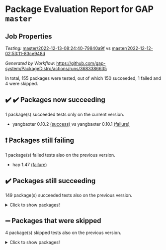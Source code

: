 # Package Evaluation Report for GAP `master`

## Job Properties

*Testing:* [master/2022-12-13-08:24:40-79840a9f](https://github.com/gap-system/PackageDistro/blob/data/reports/master/2022-12-13-08:24:40-79840a9f) vs [master/2022-12-12-02:53:11-83ce948d](https://github.com/gap-system/PackageDistro/blob/data/reports/master/2022-12-12-02:53:11-83ce948d)

*Generated by Workflow:* https://github.com/gap-system/PackageDistro/actions/runs/3683386635

In total, 155 packages were tested, out of which 150 succeeded, 1 failed and 4 were skipped.

## :heavy_check_mark: :heavy_check_mark: Packages now succeeding

1 package(s) succeeded tests only on the current version.
- yangbaxter 0.10.2 [(success)](https://github.com/gap-system/PackageDistro/actions/runs/3683386635/jobs/6232134320) vs yangbaxter 0.10.1 [(failure)](https://github.com/gap-system/PackageDistro/actions/runs/3672074159/jobs/6208026666)

## :exclamation: Packages still failing

1 package(s) failed tests also on the previous version.
- hap 1.47 [(failure)](https://github.com/gap-system/PackageDistro/actions/runs/3683386635/jobs/6232122939)

## :heavy_check_mark: Packages still succeeding

149 package(s) succeeded tests also on the previous version.
<details><summary>Click to show packages!</summary>

- 4ti2interface 2022.09-01 [(success)](https://github.com/gap-system/PackageDistro/actions/runs/3683386635/jobs/6232114876)
- ace 5.6.1 [(success)](https://github.com/gap-system/PackageDistro/actions/runs/3683386635/jobs/6232115000)
- aclib 1.3.2 [(success)](https://github.com/gap-system/PackageDistro/actions/runs/3683386635/jobs/6232115110)
- agt 0.3 [(success)](https://github.com/gap-system/PackageDistro/actions/runs/3683386635/jobs/6232115233)
- alnuth 3.2.1 [(success)](https://github.com/gap-system/PackageDistro/actions/runs/3683386635/jobs/6232115345)
- anupq 3.2.6 [(success)](https://github.com/gap-system/PackageDistro/actions/runs/3683386635/jobs/6232115459)
- atlasrep 2.1.6 [(success)](https://github.com/gap-system/PackageDistro/actions/runs/3683386635/jobs/6232115571)
- autodoc 2022.10.20 [(success)](https://github.com/gap-system/PackageDistro/actions/runs/3683386635/jobs/6232115691)
- automata 1.15 [(success)](https://github.com/gap-system/PackageDistro/actions/runs/3683386635/jobs/6232115792)
- automgrp 1.3.2 [(success)](https://github.com/gap-system/PackageDistro/actions/runs/3683386635/jobs/6232115971)
- autpgrp 1.11 [(success)](https://github.com/gap-system/PackageDistro/actions/runs/3683386635/jobs/6232116076)
- cap 2022.12-08 [(success)](https://github.com/gap-system/PackageDistro/actions/runs/3683386635/jobs/6232116185)
- caratinterface 2.3.4 [(success)](https://github.com/gap-system/PackageDistro/actions/runs/3683386635/jobs/6232116304)
- cddinterface 2022.11.01 [(success)](https://github.com/gap-system/PackageDistro/actions/runs/3683386635/jobs/6232116433)
- circle 1.6.5 [(success)](https://github.com/gap-system/PackageDistro/actions/runs/3683386635/jobs/6232116540)
- classicpres 1.22 [(success)](https://github.com/gap-system/PackageDistro/actions/runs/3683386635/jobs/6232116643)
- cohomolo 1.6.10 [(success)](https://github.com/gap-system/PackageDistro/actions/runs/3683386635/jobs/6232116758)
- congruence 1.2.4 [(success)](https://github.com/gap-system/PackageDistro/actions/runs/3683386635/jobs/6232116894)
- corelg 1.56 [(success)](https://github.com/gap-system/PackageDistro/actions/runs/3683386635/jobs/6232117024)
- crime 1.6 [(success)](https://github.com/gap-system/PackageDistro/actions/runs/3683386635/jobs/6232117182)
- crisp 1.4.5 [(success)](https://github.com/gap-system/PackageDistro/actions/runs/3683386635/jobs/6232117300)
- crypting 0.10.4 [(success)](https://github.com/gap-system/PackageDistro/actions/runs/3683386635/jobs/6232117424)
- cryst 4.1.25 [(success)](https://github.com/gap-system/PackageDistro/actions/runs/3683386635/jobs/6232117528)
- crystcat 1.1.10 [(success)](https://github.com/gap-system/PackageDistro/actions/runs/3683386635/jobs/6232117619)
- ctbllib 1.3.4 [(success)](https://github.com/gap-system/PackageDistro/actions/runs/3683386635/jobs/6232117733)
- cubefree 1.19 [(success)](https://github.com/gap-system/PackageDistro/actions/runs/3683386635/jobs/6232117856)
- curlinterface 2.3.1 [(success)](https://github.com/gap-system/PackageDistro/actions/runs/3683386635/jobs/6232117977)
- cvec 2.7.6 [(success)](https://github.com/gap-system/PackageDistro/actions/runs/3683386635/jobs/6232118106)
- datastructures 0.3.0 [(success)](https://github.com/gap-system/PackageDistro/actions/runs/3683386635/jobs/6232118238)
- deepthought 1.0.6 [(success)](https://github.com/gap-system/PackageDistro/actions/runs/3683386635/jobs/6232118333)
- design 1.7 [(success)](https://github.com/gap-system/PackageDistro/actions/runs/3683386635/jobs/6232118466)
- difsets 2.3.1 [(success)](https://github.com/gap-system/PackageDistro/actions/runs/3683386635/jobs/6232119803)
- digraphs 1.6.1 [(success)](https://github.com/gap-system/PackageDistro/actions/runs/3683386635/jobs/6232119918)
- edim 1.3.6 [(success)](https://github.com/gap-system/PackageDistro/actions/runs/3683386635/jobs/6232120029)
- example 4.3.2 [(success)](https://github.com/gap-system/PackageDistro/actions/runs/3683386635/jobs/6232120141)
- examplesforhomalg 2022.11-01 [(success)](https://github.com/gap-system/PackageDistro/actions/runs/3683386635/jobs/6232120255)
- factint 1.6.3 [(success)](https://github.com/gap-system/PackageDistro/actions/runs/3683386635/jobs/6232120353)
- ferret 1.0.9 [(success)](https://github.com/gap-system/PackageDistro/actions/runs/3683386635/jobs/6232120444)
- fga 1.4.0 [(success)](https://github.com/gap-system/PackageDistro/actions/runs/3683386635/jobs/6232120535)
- fining 1.5.3 [(success)](https://github.com/gap-system/PackageDistro/actions/runs/3683386635/jobs/6232120642)
- float 1.0.3 [(success)](https://github.com/gap-system/PackageDistro/actions/runs/3683386635/jobs/6232120739)
- format 1.4.3 [(success)](https://github.com/gap-system/PackageDistro/actions/runs/3683386635/jobs/6232120852)
- forms 1.2.9 [(success)](https://github.com/gap-system/PackageDistro/actions/runs/3683386635/jobs/6232120956)
- fplsa 1.2.5 [(success)](https://github.com/gap-system/PackageDistro/actions/runs/3683386635/jobs/6232121064)
- fr 2.4.12 [(success)](https://github.com/gap-system/PackageDistro/actions/runs/3683386635/jobs/6232121154)
- francy 1.2.5 [(success)](https://github.com/gap-system/PackageDistro/actions/runs/3683386635/jobs/6232121258)
- fwtree 1.3 [(success)](https://github.com/gap-system/PackageDistro/actions/runs/3683386635/jobs/6232121361)
- gapdoc 1.6.6 [(success)](https://github.com/gap-system/PackageDistro/actions/runs/3683386635/jobs/6232121471)
- gauss 2022.11-01 [(success)](https://github.com/gap-system/PackageDistro/actions/runs/3683386635/jobs/6232121577)
- gaussforhomalg 2022.08-03 [(success)](https://github.com/gap-system/PackageDistro/actions/runs/3683386635/jobs/6232121697)
- gbnp 1.0.5 [(success)](https://github.com/gap-system/PackageDistro/actions/runs/3683386635/jobs/6232121805)
- generalizedmorphismsforcap 2022.11-01 [(success)](https://github.com/gap-system/PackageDistro/actions/runs/3683386635/jobs/6232121895)
- genss 1.6.8 [(success)](https://github.com/gap-system/PackageDistro/actions/runs/3683386635/jobs/6232121997)
- gradedmodules 2022.09-02 [(success)](https://github.com/gap-system/PackageDistro/actions/runs/3683386635/jobs/6232122126)
- gradedringforhomalg 2022.11-01 [(success)](https://github.com/gap-system/PackageDistro/actions/runs/3683386635/jobs/6232122281)
- grape 4.9.0 [(success)](https://github.com/gap-system/PackageDistro/actions/runs/3683386635/jobs/6232122380)
- groupoids 1.71 [(success)](https://github.com/gap-system/PackageDistro/actions/runs/3683386635/jobs/6232122503)
- grpconst 2.6.3 [(success)](https://github.com/gap-system/PackageDistro/actions/runs/3683386635/jobs/6232122602)
- guarana 0.96.3 [(success)](https://github.com/gap-system/PackageDistro/actions/runs/3683386635/jobs/6232122732)
- guava 3.17 [(success)](https://github.com/gap-system/PackageDistro/actions/runs/3683386635/jobs/6232122823)
- hapcryst 0.1.15 [(success)](https://github.com/gap-system/PackageDistro/actions/runs/3683386635/jobs/6232123125)
- hecke 1.5.3 [(success)](https://github.com/gap-system/PackageDistro/actions/runs/3683386635/jobs/6232123291)
- help 3.5 [(success)](https://github.com/gap-system/PackageDistro/actions/runs/3683386635/jobs/6232123433)
- homalg 2022.11-01 [(success)](https://github.com/gap-system/PackageDistro/actions/runs/3683386635/jobs/6232123595)
- homalgtocas 2022.11-02 [(success)](https://github.com/gap-system/PackageDistro/actions/runs/3683386635/jobs/6232123724)
- idrel 2.44 [(success)](https://github.com/gap-system/PackageDistro/actions/runs/3683386635/jobs/6232123867)
- images 1.3.1 [(success)](https://github.com/gap-system/PackageDistro/actions/runs/3683386635/jobs/6232124015)
- intpic 0.3.0 [(success)](https://github.com/gap-system/PackageDistro/actions/runs/3683386635/jobs/6232124155)
- io 4.8.0 [(success)](https://github.com/gap-system/PackageDistro/actions/runs/3683386635/jobs/6232124270)
- io_forhomalg 2022.11-01 [(success)](https://github.com/gap-system/PackageDistro/actions/runs/3683386635/jobs/6232124380)
- irredsol 1.4.4 [(success)](https://github.com/gap-system/PackageDistro/actions/runs/3683386635/jobs/6232124510)
- json 2.1.1 [(success)](https://github.com/gap-system/PackageDistro/actions/runs/3683386635/jobs/6232124639)
- jupyterkernel 1.4.1 [(success)](https://github.com/gap-system/PackageDistro/actions/runs/3683386635/jobs/6232124779)
- jupyterviz 1.5.6 [(success)](https://github.com/gap-system/PackageDistro/actions/runs/3683386635/jobs/6232124917)
- kan 1.34 [(success)](https://github.com/gap-system/PackageDistro/actions/runs/3683386635/jobs/6232125048)
- kbmag 1.5.10 [(success)](https://github.com/gap-system/PackageDistro/actions/runs/3683386635/jobs/6232125183)
- laguna 3.9.5 [(success)](https://github.com/gap-system/PackageDistro/actions/runs/3683386635/jobs/6232125431)
- liealgdb 2.2.1 [(success)](https://github.com/gap-system/PackageDistro/actions/runs/3683386635/jobs/6232125587)
- liepring 2.8 [(success)](https://github.com/gap-system/PackageDistro/actions/runs/3683386635/jobs/6232125716)
- liering 2.4.2 [(success)](https://github.com/gap-system/PackageDistro/actions/runs/3683386635/jobs/6232125840)
- linearalgebraforcap 2022.12-03 [(success)](https://github.com/gap-system/PackageDistro/actions/runs/3683386635/jobs/6232125973)
- localizeringforhomalg 2022.11-01 [(success)](https://github.com/gap-system/PackageDistro/actions/runs/3683386635/jobs/6232126095)
- loops 3.4.3 [(success)](https://github.com/gap-system/PackageDistro/actions/runs/3683386635/jobs/6232126222)
- lpres 1.0.3 [(success)](https://github.com/gap-system/PackageDistro/actions/runs/3683386635/jobs/6232126354)
- majoranaalgebras 1.5.1 [(success)](https://github.com/gap-system/PackageDistro/actions/runs/3683386635/jobs/6232126491)
- mapclass 1.4.6 [(success)](https://github.com/gap-system/PackageDistro/actions/runs/3683386635/jobs/6232126646)
- matgrp 0.70 [(success)](https://github.com/gap-system/PackageDistro/actions/runs/3683386635/jobs/6232126778)
- matricesforhomalg 2022.12-01 [(success)](https://github.com/gap-system/PackageDistro/actions/runs/3683386635/jobs/6232126909)
- modisom 2.5.3 [(success)](https://github.com/gap-system/PackageDistro/actions/runs/3683386635/jobs/6232127054)
- modulepresentationsforcap 2022.11-02 [(success)](https://github.com/gap-system/PackageDistro/actions/runs/3683386635/jobs/6232127184)
- modules 2022.11-01 [(success)](https://github.com/gap-system/PackageDistro/actions/runs/3683386635/jobs/6232127313)
- monoidalcategories 2022.11-05 [(success)](https://github.com/gap-system/PackageDistro/actions/runs/3683386635/jobs/6232127432)
- nconvex 2022.09-01 [(success)](https://github.com/gap-system/PackageDistro/actions/runs/3683386635/jobs/6232127546)
- nilmat 1.4.2 [(success)](https://github.com/gap-system/PackageDistro/actions/runs/3683386635/jobs/6232127672)
- nock 1.5 [(success)](https://github.com/gap-system/PackageDistro/actions/runs/3683386635/jobs/6232127786)
- normalizinterface 1.3.5 [(success)](https://github.com/gap-system/PackageDistro/actions/runs/3683386635/jobs/6232127904)
- nq 2.5.9 [(success)](https://github.com/gap-system/PackageDistro/actions/runs/3683386635/jobs/6232128030)
- numericalsgps 1.3.1 [(success)](https://github.com/gap-system/PackageDistro/actions/runs/3683386635/jobs/6232128145)
- openmath 11.5.2 [(success)](https://github.com/gap-system/PackageDistro/actions/runs/3683386635/jobs/6232128266)
- orb 4.9.0 [(success)](https://github.com/gap-system/PackageDistro/actions/runs/3683386635/jobs/6232128378)
- packagemanager 1.3.2 [(success)](https://github.com/gap-system/PackageDistro/actions/runs/3683386635/jobs/6232128506)
- patternclass 2.4.3 [(success)](https://github.com/gap-system/PackageDistro/actions/runs/3683386635/jobs/6232128674)
- permut 2.0.4 [(success)](https://github.com/gap-system/PackageDistro/actions/runs/3683386635/jobs/6232128785)
- polenta 1.3.10 [(success)](https://github.com/gap-system/PackageDistro/actions/runs/3683386635/jobs/6232128925)
- polymaking 0.8.6 [(success)](https://github.com/gap-system/PackageDistro/actions/runs/3683386635/jobs/6232129034)
- primgrp 3.4.3 [(success)](https://github.com/gap-system/PackageDistro/actions/runs/3683386635/jobs/6232129186)
- profiling 2.5.1 [(success)](https://github.com/gap-system/PackageDistro/actions/runs/3683386635/jobs/6232129334)
- qpa 1.34 [(success)](https://github.com/gap-system/PackageDistro/actions/runs/3683386635/jobs/6232129478)
- quagroup 1.8.3 [(success)](https://github.com/gap-system/PackageDistro/actions/runs/3683386635/jobs/6232129619)
- radiroot 2.9 [(success)](https://github.com/gap-system/PackageDistro/actions/runs/3683386635/jobs/6232129760)
- rcwa 4.7.1 [(success)](https://github.com/gap-system/PackageDistro/actions/runs/3683386635/jobs/6232129866)
- rds 1.8 [(success)](https://github.com/gap-system/PackageDistro/actions/runs/3683386635/jobs/6232129965)
- recog 1.4.2 [(success)](https://github.com/gap-system/PackageDistro/actions/runs/3683386635/jobs/6232130070)
- repndecomp 1.2.1 [(success)](https://github.com/gap-system/PackageDistro/actions/runs/3683386635/jobs/6232130185)
- repsn 3.1.0 [(success)](https://github.com/gap-system/PackageDistro/actions/runs/3683386635/jobs/6232130347)
- resclasses 4.7.3 [(success)](https://github.com/gap-system/PackageDistro/actions/runs/3683386635/jobs/6232130499)
- ringsforhomalg 2022.11-01 [(success)](https://github.com/gap-system/PackageDistro/actions/runs/3683386635/jobs/6232130626)
- sco 2022.09-01 [(success)](https://github.com/gap-system/PackageDistro/actions/runs/3683386635/jobs/6232130748)
- scscp 2.4.0 [(success)](https://github.com/gap-system/PackageDistro/actions/runs/3683386635/jobs/6232130879)
- semigroups 5.2.0 [(success)](https://github.com/gap-system/PackageDistro/actions/runs/3683386635/jobs/6232130976)
- sglppow 2.3 [(success)](https://github.com/gap-system/PackageDistro/actions/runs/3683386635/jobs/6232131112)
- sgpviz 0.999.5 [(success)](https://github.com/gap-system/PackageDistro/actions/runs/3683386635/jobs/6232131226)
- simpcomp 2.1.14 [(success)](https://github.com/gap-system/PackageDistro/actions/runs/3683386635/jobs/6232131330)
- singular 2022.09.23 [(success)](https://github.com/gap-system/PackageDistro/actions/runs/3683386635/jobs/6232131437)
- sl2reps 1.1 [(success)](https://github.com/gap-system/PackageDistro/actions/runs/3683386635/jobs/6232131524)
- sla 1.5.3 [(success)](https://github.com/gap-system/PackageDistro/actions/runs/3683386635/jobs/6232131626)
- smallgrp 1.5.1 [(success)](https://github.com/gap-system/PackageDistro/actions/runs/3683386635/jobs/6232131718)
- smallsemi 0.6.13 [(success)](https://github.com/gap-system/PackageDistro/actions/runs/3683386635/jobs/6232131819)
- sonata 2.9.6 [(success)](https://github.com/gap-system/PackageDistro/actions/runs/3683386635/jobs/6232131981)
- sophus 1.27 [(success)](https://github.com/gap-system/PackageDistro/actions/runs/3683386635/jobs/6232132104)
- spinsym 1.5.2 [(success)](https://github.com/gap-system/PackageDistro/actions/runs/3683386635/jobs/6232132298)
- standardff 0.9.4 [(success)](https://github.com/gap-system/PackageDistro/actions/runs/3683386635/jobs/6232132406)
- symbcompcc 1.3.2 [(success)](https://github.com/gap-system/PackageDistro/actions/runs/3683386635/jobs/6232132507)
- thelma 1.3 [(success)](https://github.com/gap-system/PackageDistro/actions/runs/3683386635/jobs/6232132602)
- tomlib 1.2.9 [(success)](https://github.com/gap-system/PackageDistro/actions/runs/3683386635/jobs/6232132699)
- toolsforhomalg 2022.12-01 [(success)](https://github.com/gap-system/PackageDistro/actions/runs/3683386635/jobs/6232132784)
- toric 1.9.5 [(success)](https://github.com/gap-system/PackageDistro/actions/runs/3683386635/jobs/6232132897)
- toricvarieties 2022.07.13 [(success)](https://github.com/gap-system/PackageDistro/actions/runs/3683386635/jobs/6232133033)
- transgrp 3.6.3 [(success)](https://github.com/gap-system/PackageDistro/actions/runs/3683386635/jobs/6232133179)
- ugaly 4.0.3 [(success)](https://github.com/gap-system/PackageDistro/actions/runs/3683386635/jobs/6232133285)
- unipot 1.5 [(success)](https://github.com/gap-system/PackageDistro/actions/runs/3683386635/jobs/6232133401)
- unitlib 4.1.0 [(success)](https://github.com/gap-system/PackageDistro/actions/runs/3683386635/jobs/6232133535)
- utils 0.81 [(success)](https://github.com/gap-system/PackageDistro/actions/runs/3683386635/jobs/6232133660)
- uuid 0.7 [(success)](https://github.com/gap-system/PackageDistro/actions/runs/3683386635/jobs/6232133772)
- walrus 0.9991 [(success)](https://github.com/gap-system/PackageDistro/actions/runs/3683386635/jobs/6232133900)
- wedderga 4.10.2 [(success)](https://github.com/gap-system/PackageDistro/actions/runs/3683386635/jobs/6232133999)
- xmod 2.88 [(success)](https://github.com/gap-system/PackageDistro/actions/runs/3683386635/jobs/6232134100)
- xmodalg 1.23 [(success)](https://github.com/gap-system/PackageDistro/actions/runs/3683386635/jobs/6232134210)
- zeromqinterface 0.14 [(success)](https://github.com/gap-system/PackageDistro/actions/runs/3683386635/jobs/6232134427)
</details>

## :heavy_minus_sign: Packages that were skipped

4 package(s) skipped tests also on the previous version.
<details><summary>Click to show packages!</summary>

- browse 1.8.19 [(skipped)](https://github.com/gap-system/PackageDistro/actions/runs/3683386635/jobs/6231913674)
- itc 1.5.1 [(skipped)](https://github.com/gap-system/PackageDistro/actions/runs/3683386635/jobs/6231913674)
- polycyclic 2.16 [(skipped)](https://github.com/gap-system/PackageDistro/actions/runs/3683386635/jobs/6231913674)
- xgap 4.31 [(skipped)](https://github.com/gap-system/PackageDistro/actions/runs/3683386635/jobs/6231913674)
</details>

